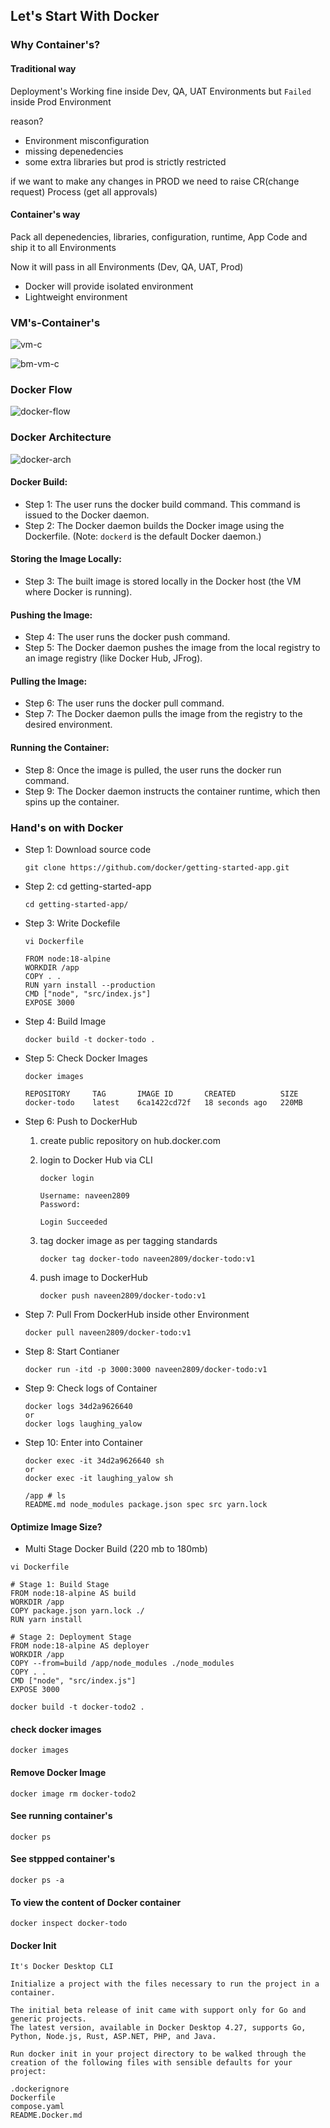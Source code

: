 ## Let's Start With Docker

### Why Container's?

#### Traditional way
Deployment's Working fine inside Dev, QA, UAT Environments but `Failed` inside Prod Environment

reason? 
- Environment misconfiguration
- missing depenedencies
- some extra libraries but prod is strictly restricted

if we want to make any changes in PROD we need to raise CR(change request) Process (get all approvals)

#### Container's way
Pack all depenedencies, libraries, configuration, runtime, App Code and ship it to all Environments

Now it will pass in all Environments (Dev, QA, UAT, Prod)
- Docker will provide isolated environment
- Lightweight environment

### VM's-Container's
![vm-c](./IMG/vm-d.ppm)

![bm-vm-c](./IMG/bm-vm-c.jpg)

### Docker Flow
![docker-flow](./IMG/docker-flow.png)

### Docker Architecture
![docker-arch](./IMG/docker-arch.jpg)

#### Docker Build:
- Step 1: The user runs the docker build command. This command is issued to the Docker daemon.
- Step 2: The Docker daemon builds the Docker image using the Dockerfile. (Note: `dockerd` is the default Docker daemon.)
#### Storing the Image Locally:
- Step 3: The built image is stored locally in the Docker host (the VM where Docker is running).
#### Pushing the Image:
- Step 4: The user runs the docker push command.
- Step 5: The Docker daemon pushes the image from the local registry to an image registry (like Docker Hub, JFrog).
#### Pulling the Image:
- Step 6: The user runs the docker pull command.
- Step 7: The Docker daemon pulls the image from the registry to the desired environment.
#### Running the Container:
- Step 8: Once the image is pulled, the user runs the docker run command.
- Step 9: The Docker daemon instructs the container runtime, which then spins up the container.

### Hand's on with Docker

- Step 1: Download source code
    ```
    git clone https://github.com/docker/getting-started-app.git
    ```
- Step 2: cd getting-started-app
    ```
    cd getting-started-app/
    ```
- Step 3: Write Dockefile
    ```
    vi Dockerfile
    ```
    ```
    FROM node:18-alpine
    WORKDIR /app
    COPY . .
    RUN yarn install --production
    CMD ["node", "src/index.js"]
    EXPOSE 3000
    ```
- Step 4: Build Image
    ```
    docker build -t docker-todo .
    ```
- Step 5: Check Docker Images
    ```
    docker images

    REPOSITORY     TAG       IMAGE ID       CREATED          SIZE
    docker-todo    latest    6ca1422cd72f   18 seconds ago   220MB
    ```
- Step 6: Push to DockerHub
    1. create public repository on hub.docker.com
    2. login to Docker Hub via CLI

        ```
        docker login
        ```
        ```
        Username: naveen2809
        Password:

        Login Succeeded
        ```
    3. tag docker image as per tagging standards
        ```
        docker tag docker-todo naveen2809/docker-todo:v1
        ```
    4. push image to DockerHub
        ```
        docker push naveen2809/docker-todo:v1
        ```
- Step 7: Pull From DockerHub inside other Environment
    ```
    docker pull naveen2809/docker-todo:v1
    ```
- Step 8: Start Contianer
    ```
    docker run -itd -p 3000:3000 naveen2809/docker-todo:v1
    ```
- Step 9: Check logs of Container
    ```
    docker logs 34d2a9626640
    or
    docker logs laughing_yalow
    ```
- Step 10: Enter into Container
    ```
    docker exec -it 34d2a9626640 sh
    or
    docker exec -it laughing_yalow sh
    ```
    ```
    /app # ls
    README.md node_modules package.json spec src yarn.lock
    ```

#### Optimize Image Size?
- Multi Stage Docker Build (220 mb to 180mb)
```
vi Dockerfile
```
```
# Stage 1: Build Stage
FROM node:18-alpine AS build
WORKDIR /app
COPY package.json yarn.lock ./
RUN yarn install

# Stage 2: Deployment Stage
FROM node:18-alpine AS deployer
WORKDIR /app
COPY --from=build /app/node_modules ./node_modules
COPY . .
CMD ["node", "src/index.js"]
EXPOSE 3000
```
```
docker build -t docker-todo2 .
```
#### check docker images
```
docker images
```
#### Remove Docker Image
```
docker image rm docker-todo2
```
#### See running container's
```
docker ps
```
#### See stppped container's
```
docker ps -a
```
#### To view the content of Docker container
```
docker inspect docker-todo
```

#### Docker Init
```
It's Docker Desktop CLI

Initialize a project with the files necessary to run the project in a container.

The initial beta release of init came with support only for Go and generic projects. 
The latest version, available in Docker Desktop 4.27, supports Go, Python, Node.js, Rust, ASP.NET, PHP, and Java.

Run docker init in your project directory to be walked through the creation of the following files with sensible defaults for your project:

.dockerignore
Dockerfile
compose.yaml
README.Docker.md
```